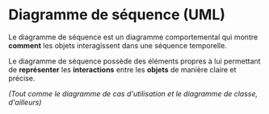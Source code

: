 # Diagramme de séquence (UML)

Le diagramme de séquence est un diagramme comportemental qui montre **comment** les objets interagissent dans une séquence temporelle.

 Le diagramme de séquence possède des éléments propres à lui permettant de **représenter** les **interactions** entre les **objets** de manière claire et précise. 
 
 *(Tout comme le diagramme de cas d'utilisation et le diagramme de classe, d'ailleurs)*